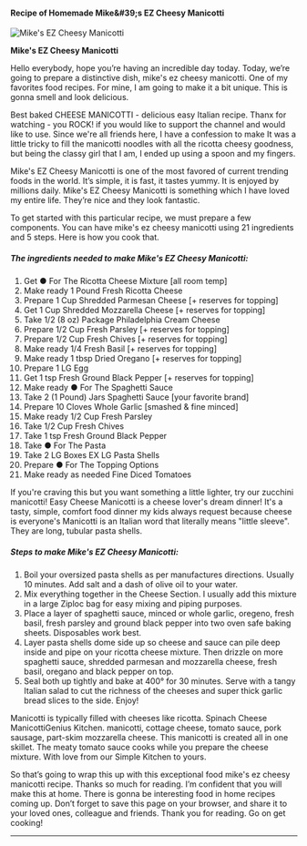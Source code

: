             

#### Recipe of Homemade Mike&amp;#39;s EZ Cheesy Manicotti

![Mike's EZ Cheesy Manicotti](https://img-global.cpcdn.com/recipes/3a2621148a512a4e/751x532cq70/mikes-ez-cheesy-manicotti-recipe-main-photo.jpg)

**Mike's EZ Cheesy Manicotti**

Hello everybody, hope you’re having an incredible day today. Today, we’re going to prepare a distinctive dish, mike's ez cheesy manicotti. One of my favorites food recipes. For mine, I am going to make it a bit unique. This is gonna smell and look delicious.

Best baked CHEESE MANICOTTI - delicious easy Italian recipe. Thanx for watching - you ROCK! if you would like to support the channel and would like to use. Since we're all friends here, I have a confession to make It was a little tricky to fill the manicotti noodles with all the ricotta cheesy goodness, but being the classy girl that I am, I ended up using a spoon and my fingers.

Mike's EZ Cheesy Manicotti is one of the most favored of current trending foods in the world. It’s simple, it is fast, it tastes yummy. It is enjoyed by millions daily. Mike's EZ Cheesy Manicotti is something which I have loved my entire life. They’re nice and they look fantastic.

To get started with this particular recipe, we must prepare a few components. You can have mike's ez cheesy manicotti using 21 ingredients and 5 steps. Here is how you cook that.

##### The ingredients needed to make Mike's EZ Cheesy Manicotti:

1.  Get ● For The Ricotta Cheese Mixture \[all room temp\]
2.  Make ready 1 Pound Fresh Ricotta Cheese
3.  Prepare 1 Cup Shredded Parmesan Cheese \[+ reserves for topping\]
4.  Get 1 Cup Shredded Mozzarella Cheese \[+ reserves for topping\]
5.  Take 1/2 (8 oz) Package Philadelphia Cream Cheese
6.  Prepare 1/2 Cup Fresh Parsley \[+ reserves for topping\]
7.  Prepare 1/2 Cup Fresh Chives \[+ reserves for topping\]
8.  Make ready 1/4 Fresh Basil \[+ reserves for topping\]
9.  Make ready 1 tbsp Dried Oregano \[+ reserves for topping\]
10.  Prepare 1 LG Egg
11.  Get 1 tsp Fresh Ground Black Pepper \[+ reserves for topping\]
12.  Make ready ● For The Spaghetti Sauce
13.  Take 2 (1 Pound) Jars Spaghetti Sauce \[your favorite brand\]
14.  Prepare 10 Cloves Whole Garlic \[smashed & fine minced\]
15.  Make ready 1/2 Cup Fresh Parsley
16.  Take 1/2 Cup Fresh Chives
17.  Take 1 tsp Fresh Ground Black Pepper
18.  Take ● For The Pasta
19.  Take 2 LG Boxes EX LG Pasta Shells
20.  Prepare ● For The Topping Options
21.  Make ready as needed Fine Diced Tomatoes

If you're craving this but you want something a little lighter, try our zucchini manicotti! Easy Cheese Manicotti is a cheese lover's dream dinner! It's a tasty, simple, comfort food dinner my kids always request because cheese is everyone's Manicotti is an Italian word that literally means "little sleeve". They are long, tubular pasta shells.

##### Steps to make Mike's EZ Cheesy Manicotti:

1.  Boil your oversized pasta shells as per manufactures directions. Usually 10 minutes. Add salt and a dash of olive oil to your water.
2.  Mix everything together in the Cheese Section. I usually add this mixture in a large Ziploc bag for easy mixing and piping purposes.
3.  Place a layer of spaghetti sauce, minced or whole garlic, oregeno, fresh basil, fresh parsley and ground black pepper into two oven safe baking sheets. Disposables work best.
4.  Layer pasta shells dome side up so cheese and sauce can pile deep inside and pipe on your ricotta cheese mixture. Then drizzle on more spaghetti sauce, shredded parmesan and mozzarella cheese, fresh basil, oregano and black pepper on top.
5.  Seal both up tightly and bake at 400° for 30 minutes. Serve with a tangy Italian salad to cut the richness of the cheeses and super thick garlic bread slices to the side. Enjoy!

Manicotti is typically filled with cheeses like ricotta. Spinach Cheese ManicottiGenius Kitchen. manicotti, cottage cheese, tomato sauce, pork sausage, part-skim mozzarella cheese. This manicotti is created all in one skillet. The meaty tomato sauce cooks while you prepare the cheese mixture. With love from our Simple Kitchen to yours.

So that’s going to wrap this up with this exceptional food mike's ez cheesy manicotti recipe. Thanks so much for reading. I’m confident that you will make this at home. There is gonna be interesting food in home recipes coming up. Don’t forget to save this page on your browser, and share it to your loved ones, colleague and friends. Thank you for reading. Go on get cooking!

* * *